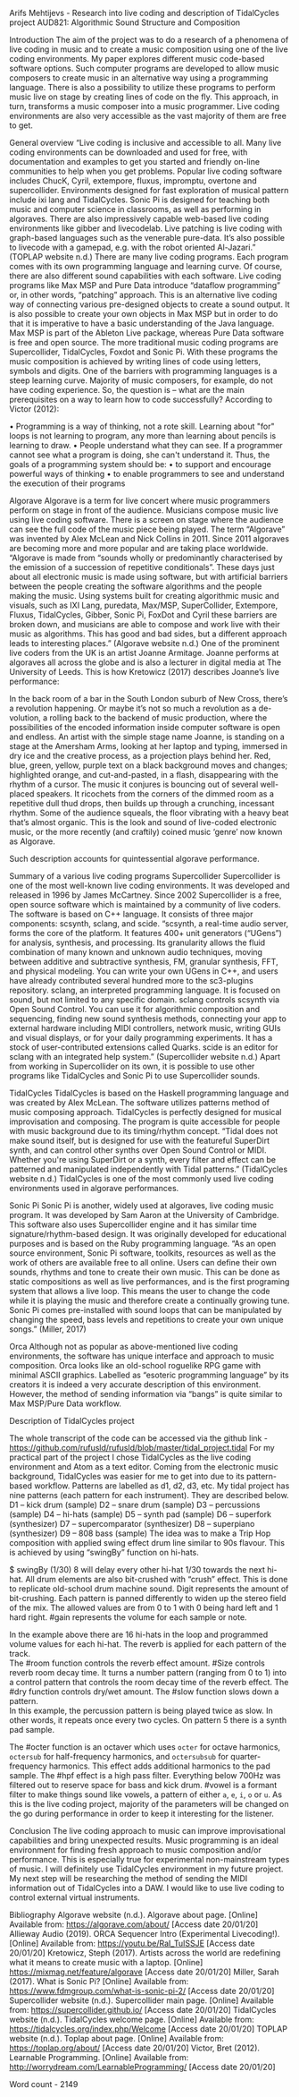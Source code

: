 Arifs Mehtijevs - Research into live coding and description of TidalCycles project
AUD821: Algorithmic Sound Structure and Composition

Introduction
The aim of the project was to do a research of a phenomena of live coding in music and to create a music composition using one of the live coding environments. My paper explores different music code-based software options. Such computer programs are developed to allow music composers to create music in an alternative way using a programming language. There is also a possibility to utilize these programs to perform music live on stage by creating lines of code on the fly. This approach, in turn, transforms a music composer into a music programmer. Live coding environments are also very accessible as the vast majority of them are free to get.

General overview
“Live coding is inclusive and accessible to all. Many live coding environments can be downloaded and used for free, with documentation and examples to get you started and friendly on-line communities to help when you get problems. Popular live coding software includes ChucK,  Cyril, extempore, fluxus, impromptu, overtone and supercollider. Environments designed for fast exploration of musical pattern include ixi lang and TidalCycles. Sonic Pi is designed for teaching both music and computer science in classrooms, as well as performing in algoraves. There are also impressively capable web-based live coding environments like gibber and livecodelab. Live patching is live coding with graph-based languages such as the venerable pure-data. It’s also possible to livecode with a gamepad, e.g. with the robot oriented Al-Jazari.” (TOPLAP website n.d.)
There are many live coding programs. Each program comes with its own programming language and learning curve. Of course, there are also different sound capabilities with each software.  Live coding programs like Max MSP and Pure Data introduce “dataflow programming” or, in other words, “patching” approach. This is an alternative live coding way of connecting various pre-designed objects to create a sound output. It is also possible to create your own objects in Max MSP but in order to do that it is imperative to have a basic understanding of the Java language. Max MSP is part of the Ableton Live package, whereas Pure Data software is free and open source. The more traditional music coding programs are Supercollider, TidalCycles, Foxdot and Sonic Pi. With these programs the music composition is achieved by writing lines of code using letters, symbols and digits. 
One of the barriers with programming languages is a steep learning curve. Majority of music composers, for example, do not have coding experience. So, the question is – what are the main prerequisites on a way to learn how to code successfully? According to Victor (2012):

•	Programming is a way of thinking, not a rote skill. Learning about "for" loops is not learning to program, any more than learning about pencils is learning to draw.
•	People understand what they can see. If a programmer cannot see what a program is doing, she can't understand it.
Thus, the goals of a programming system should be:
•	to support and encourage powerful ways of thinking
•	to enable programmers to see and understand the execution of their programs

Algorave
Algorave is a term for live concert where music programmers perform on stage in front of the audience. Musicians compose music live using live coding software. There is a screen on stage where the audience can see the full code of the music piece being played. The term “Algorave” was invented by Alex McLean and Nick Collins in 2011. Since 2011 algoraves are becoming more and more popular and are taking place worldwide. 
“Algorave is made from “sounds wholly or predominantly characterised by the emission of a succession of repetitive conditionals”. These days just about all electronic music is made using software, but with artificial barriers between the people creating the software algorithms and the people making the music. Using systems built for creating algorithmic music and visuals, such as IXI Lang, puredata, Max/MSP, SuperCollider, Extempore, Fluxus, TidalCycles, Gibber, Sonic Pi, FoxDot and Cyril these barriers are broken down, and musicians are able to compose and work live with their music as algorithms. This has good and bad sides, but a different approach leads to interesting places.” (Algorave website n.d.)
One of the prominent live coders from the UK is an artist Joanne Armitage. Joanne performs at algoraves all across the globe and is also a lecturer in digital media at The University of Leeds. 
This is how Kretowicz (2017) describes Joanne’s live performance:

In the back room of a bar in the South London suburb of New Cross, there’s a revolution happening. Or maybe it’s not so much a revolution as a de-volution, a rolling back to the backend of music production, where the possibilities of the encoded information inside computer software is open and endless. An artist with the simple stage name Joanne, is standing on a stage at the Amersham Arms, looking at her laptop and typing, immersed in dry ice and the creative process, as a projection plays behind her. Red, blue, green, yellow, purple text on a black background moves and changes; highlighted orange, and cut-and-pasted, in a flash, disappearing with the rhythm of a cursor. The music it conjures is bouncing out of several well-placed speakers. It ricochets from the corners of the dimmed room as a repetitive dull thud drops, then builds up through a crunching, incessant rhythm. Some of the audience squeals, the floor vibrating with a heavy beat that’s almost organic. This is the look and sound of live-coded electronic music, or the more recently (and craftily) coined music ‘genre’ now known as Algorave.

Such description accounts for quintessential algorave performance.

Summary of a various live coding programs
Supercollider
Supercollider is one of the most well-known live coding environments. It was developed and released in 1996 by James McCartney. Since 2002 Supercollider is a free, open source software which is maintained by a community of live coders. The software is based on C++ language. It consists of three major components: scsynth, sclang, and scide. 
“scsynth, a real-time audio server, forms the core of the platform. It features 400+ unit generators (“UGens”) for analysis, synthesis, and processing. Its granularity allows the fluid combination of many known and unknown audio techniques, moving between additive and subtractive synthesis, FM, granular synthesis, FFT, and physical modeling. You can write your own UGens in C++, and users have already contributed several hundred more to the sc3-plugins repository.
sclang, an interpreted programming language. It is focused on sound, but not limited to any specific domain. sclang controls scsynth via Open Sound Control. You can use it for algorithmic composition and sequencing, finding new sound synthesis methods, connecting your app to external hardware including MIDI controllers, network music, writing GUIs and visual displays, or for your daily programming experiments. It has a stock of user-contributed extensions called Quarks.
scide is an editor for sclang with an integrated help system.” (Supercollider website n.d.)
Apart from working in Supercollider on its own, it is possible to use other programs like TidalCycles and Sonic Pi to use Supercollider sounds. 

TidalCycles
TidalCycles is based on the Haskell programming language and was created by Alex McLean. The software utilizes patterns method of music composing approach. TidalCycles is perfectly designed for musical improvisation and composing. The program is quite accessible for people with music background due to its timing/rhythm concept. 
“Tidal does not make sound itself, but is designed for use with the featureful SuperDirt synth, and can control other synths over Open Sound Control or MIDI. Whether you're using SuperDirt or a synth, every filter and effect can be patterned and manipulated independently with Tidal patterns.” (TidalCycles website n.d.) 
TidalCycles is one of the most commonly used live coding environments used in algorave performances. 

Sonic Pi
Sonic Pi is another, widely used at algoraves, live coding music program. It was developed by Sam Aaron at the University of Cambridge. This software also uses Supercollider engine and it has similar time signature/rhythm-based design. It was originally developed for educational purposes and is based on the Ruby programming language. 
“As an open source environment, Sonic Pi software, toolkits, resources as well as the work of others are available free to all online. Users can define their own sounds, rhythms and tone to create their own music. This can be done as static compositions as well as live performances, and is the first programing system that allows a live loop. This means the user to change the code while it is playing the music and therefore create a continually growing tune. Sonic Pi comes pre-installed with sound loops that can be manipulated by changing the speed, bass levels and repetitions to create your own unique songs.” (Miller, 2017)

Orca
Although not as popular as above-mentioned live coding environments, the software has unique interface and approach to music composition. Orca looks like an old-school roguelike RPG game with minimal ASCII graphics. Labelled as “esoteric programming language” by its creators it is indeed a very accurate description of this environment. However, the method of sending information via “bangs” is quite similar to Max MSP/Pure Data workflow.    


Description of TidalCycles project

The whole transcript of the code can be accessed via the github link - https://github.com/rufusld/rufusld/blob/master/tidal_project.tidal
For my practical part of the project I chose TidalCycles as the live coding environment and Atom as a text editor. Coming from the electronic music background, TidalCycles was easier for me to get into due to its pattern-based workflow. 
Patterns are labelled as d1, d2, d3, etc. My tidal project has nine patterns (each pattern for each instrument). They are described below. 
D1 – kick drum (sample)
D2 – snare drum (sample)
D3 – percussions (sample)
D4 – hi-hats (sample)
D5 – synth pad (sample)
D6 – superfork (synthesizer)
D7 – supercomparator (synthesizer)
D8 – superpiano (synthesizer)
D9 – 808 bass (sample)
The idea was to make a Trip Hop composition with applied swing effect drum line similar to 90s flavour. This is achieved by using “swingBy” function on hi-hats.
 
$ swingBy (1/30) 8 will delay every other hi-hat 1/30 towards the next hi-hat.
All drum elements are also bit-crushed with “crush” effect. This is done to replicate old-school drum machine sound.      Digit represents the amount of bit-crushing. 
Each pattern is panned differently to widen up the stereo field of the mix.   The allowed values are from 0 to 1 with 0 being hard left and 1 hard right. 
#gain represents the volume for each sample or note. 
  
In the example above there are 16 hi-hats in the loop and programmed volume values for each hi-hat. 
The reverb is applied for each pattern of the track.  
The #room function controls the reverb effect amount. #Size controls reverb room decay time. It turns a number pattern (ranging from 0 to 1) into a control pattern that controls the room decay time of the reverb effect. The #dry function controls dry/wet amount. 
The #slow function slows down a pattern.  
In this example, the percussion pattern is being played twice as slow. In other words, it repeats once every two cycles. 
On pattern 5 there is a synth pad sample. 
 
The #octer function is an octaver which uses `octer` for octave harmonics, `octersub` for half-frequency harmonics, and `octersubsub` for quarter-frequency harmonics. This effect adds additional harmonics to the pad sample. The #hpf effect is a high pass filter. Everything below 700Hz was filtered out to reserve space for bass and kick drum. #vowel is a formant filter to make things sound like vowels, a pattern of either `a`, `e`, `i`, `o` or `u`.
As this is the live coding project, majority of the parameters will be changed on the go during performance in order to keep it interesting for the listener. 

Conclusion
The live coding approach to music can improve improvisational capabilities and bring unexpected results. Music programming is an ideal environment for finding fresh approach to music composition and/or performance. This is especially true for experimental non-mainstream types of music. I will definitely use TidalCycles environment in my future project. My next step will be researching the method of sending the MIDI information out of TidalCycles into a DAW. I would like to use live coding to control external virtual instruments.  




























Bibliography
Algorave website (n.d.). Algorave about page. [Online] Available from: https://algorave.com/about/ [Access date 20/01/20]
Allieway Audio (2019). ORCA Sequencer Intro (Experimental Livecoding!). [Online] Available from:  https://youtu.be/RaI_TuISSJE [Access date 20/01/20]
Kretowicz, Steph (2017). Artists across the world are redefining what it means to create music with a laptop. [Online] https://mixmag.net/feature/algorave [Access date 20/01/20]
Miller, Sarah (2017). What is Sonic Pi? [Online] Available from: https://www.fdmgroup.com/what-is-sonic-pi-2/ [Access date 20/01/20]
Supercollider website (n.d.). Supercollider main page. [Online] Available from: https://supercollider.github.io/ [Access date 20/01/20]
TidalCycles website (n.d.). TidalCycles welcome page. [Online] Available from: https://tidalcycles.org/index.php/Welcome [Access date 20/01/20]
TOPLAP website (n.d.). Toplap about page. [Online] Available from: https://toplap.org/about/ [Access date 20/01/20]
Victor, Bret (2012). Learnable Programming. [Online] Available from: http://worrydream.com/LearnableProgramming/ [Access date 20/01/20]


Word count - 2149
